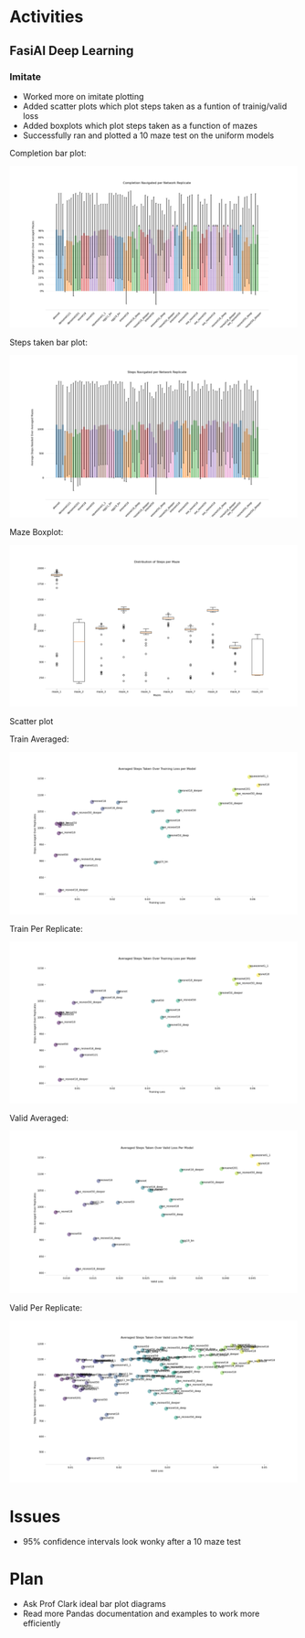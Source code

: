 # Activities

## FasiAI Deep Learning

### Imitate

- Worked more on imitate plotting
- Added scatter plots which plot steps taken as a funtion of trainig/valid loss
- Added boxplots which plot steps taken as a function of mazes
- Successfully ran and plotted a 10 maze test on the uniform models

Completion bar plot:

![](completion_barchart_06-08-2021_14-42.png)

Steps taken bar plot:

![](step_barchart_06-08-2021_14-42.png)

Maze Boxplot: 

![](boxplot_06-08-2021_14-42.png)

Scatter plot

Train Averaged:

![](scatter_train_average_06-08-2021_14-42.png)

Train Per Replicate:

![](scatter_train_average_06-08-2021_14-42.png)

Valid Averaged: 

![](scatter_valid_average_06-08-2021_14-42.png)

Valid Per Replicate:

![](scatter_valid_06-08-2021_14-42.png)

# Issues

- 95% confidence intervals look wonky after a 10 maze test

# Plan

- Ask Prof Clark ideal bar plot diagrams
- Read more Pandas documentation and examples to work more efficiently